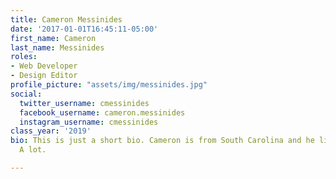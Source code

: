 ```yaml
---
title: Cameron Messinides
date: '2017-01-01T16:45:11-05:00'
first_name: Cameron
last_name: Messinides
roles:
- Web Developer
- Design Editor
profile_picture: "assets/img/messinides.jpg"
social:
  twitter_username: cmessinides
  facebook_username: cameron.messinides
  instagram_username: cmessinides
class_year: '2019'
bio: This is just a short bio. Cameron is from South Carolina and he likes jellybeans.
  A lot.

---
```

